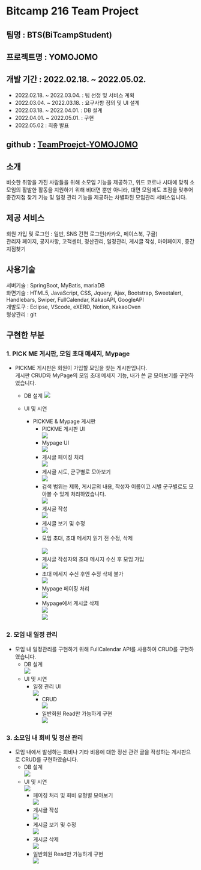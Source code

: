 # Bitcamp 216 Team Project

## 팀명 : BTS(BiTcampStudent)
## 프로젝트명 : YOMOJOMO
## 개발 기간 : 2022.02.18. ~ 2022.05.02.
  - 2022.02.18. ~ 2022.03.04. : 팀 선정 및 서비스 계획
  - 2022.03.04. ~ 2022.03.18. : 요구사항 정의 및 UI 설계 
  - 2022.03.18. ~ 2022.04.01. : DB 설계
  - 2022.04.01. ~ 2022.05.01. : 구현
  - 2022.05.02 : 최종 발표

## github : [TeamProejct-YOMOJOMO](https://github.com/findkh/TeamProejct-YOMOJOMO)

## 소개  
비슷한 취향을 가진 사람들을 위해 소모임 기능을 제공하고, 위드 코로나  시대에 맞춰 소모임의 활발한 활동을 지원하기 위해 비대면 뿐만 아니라, 대면 모임에도 초점을 맞추어 중간지점 찾기 기능 및 일정 관리 기능을 제공하는 차별화된 모임관리 서비스입니다.

## 제공 서비스   
회원 가입 및 로그인 : 일반, SNS 간편 로그인(카카오, 페이스북, 구글)  
관리자 페이지, 공지사항, 고객센터, 정산관리, 일정관리, 게시글 작성, 마이페이지, 중간지점찾기

## 사용기술   
서버기술 : SpringBoot, MyBatis, mariaDB  
화면기술 : HTML5, JavaScript, CSS, Jquery,  Ajax, Bootstrap, Sweetalert, Handlebars, Swiper, FullCalendar, KakaoAPI, GoogleAPI  
개발도구 : Eclipse, VScode, eXERD, Notion, KakaoOven  
형상관리 : git

## 구현한 부분
### 1. PICK ME 게시판, 모임 초대 메세지, Mypage  
- PICKME 게시판은 회원이 가입할 모임을 찾는 게시판입니다.   
  게시판 CRUD와 MyPage의 모임 초대 메세지 기능, 내가 쓴 글 모아보기를 구현하였습니다.  
    - DB 설계
    <img src="https://user-images.githubusercontent.com/89373222/168266643-f11b2748-8c3e-45aa-a5b0-bb28aefbdaae.png"/><br>

  - UI 및 시연
    - PICKME & Mypage 게시판
      - PICKME 게시판 UI  
      <img src="https://user-images.githubusercontent.com/89373222/168283899-ceb8911d-fea4-4d0e-9041-0fb7e0dca5d5.png"/>  <br>  
      - Mypage UI  <br>
      <img src="https://user-images.githubusercontent.com/89373222/168288049-e324f1a3-6a21-423d-8ce6-0c85396dc361.png"/>  <br> 
      - 게시글 페이징 처리  <br>
      <img src="https://user-images.githubusercontent.com/89373222/168312052-60411e1e-7b60-4e59-a19c-64ef88208736.gif"/>  <br>
      - 게시글 시도, 군구별로 모아보기  <br>
      <img src="https://user-images.githubusercontent.com/89373222/168290802-ef8b1377-92da-4b4e-b0b1-a8483dbfc202.gif"/>  <br>
      - 검색 범위는 제목, 게시글의 내용, 작성자 이름이고 시별 군구별로도 모아볼 수 있게 처리하였습니다.  <br>
      <img src="https://user-images.githubusercontent.com/89373222/168292178-63a395ae-78da-408c-8731-59635f432e60.gif"/>  <br>
      - 게시글 작성  <br>
      <img src="https://user-images.githubusercontent.com/89373222/168286816-4e17bf3a-091e-4df0-a9c4-3468b992ddbf.gif"/>  <br>   
      - 게시글 보기 및 수정  <br> 
      <img src="https://user-images.githubusercontent.com/89373222/168287558-9211e81f-13bf-4cf3-bf69-ecc7399ef2fd.gif"/>  <br>
      - 모임 초대, 초대 메세지 읽기 전 수정, 삭제  <br>    
      <img src="https://user-images.githubusercontent.com/89373222/168293497-f50d564f-7ac1-4af1-9d70-3afc6898a77d.gif"/>  <br>
      - 게시글 작성자의 초대 메시지 수신 후 모임 가입  <br>
      <img src="https://user-images.githubusercontent.com/89373222/168295919-be28adb5-66a5-4801-8314-d66edf0f527b.gif"/>  <br>
      - 초대 메세지 수신 후엔 수정 삭제 불가  <br>
      <img src="https://user-images.githubusercontent.com/89373222/168296442-3ade978d-4a9e-43c2-9f22-a797b5d9d1fc.gif"/>  <br>
      - Mypage 페이징 처리  <br>
      <img src="https://user-images.githubusercontent.com/89373222/168297196-14caa295-4132-447e-96b1-d41214bf2bc3.gif"/>  <br>
      - Mypage에서 게시글 삭제  <br>
      <img src="https://user-images.githubusercontent.com/89373222/168298618-de5b12ae-f3c8-4a24-8dd6-af15283aa57a.gif"/>  <br>
      <img src="https://user-images.githubusercontent.com/89373222/168300382-5f8ce676-0c2d-49b9-8e2e-4a6bb21c6b17.gif"/>   <br>
### 2. 모임 내 일정 관리  <br>
- 모임 내 일정관리를 구현하기 위해 FullCalendar API를 사용하여 CRUD를 구현하였습니다.  
  - DB 설계  <br>
    <img src="https://user-images.githubusercontent.com/89373222/168312825-65c863df-7ee0-40d4-9cce-be4c3b457434.png"/>  <br>
  - UI 및 시연  <br>
    - 일정 관리 UI  <br>
      <img src="https://user-images.githubusercontent.com/89373222/168301043-3d85d180-ee11-4b60-bc7b-417f3f15af73.png"/>  <br>
      - CRUD  <br>
      <img src="https://user-images.githubusercontent.com/89373222/168301775-590bdb8c-46ce-4c2c-bfbe-1bf029690d20.gif"/>  <br>
      - 일반회원 Read만 가능하게 구현  <br>
      <img src="https://user-images.githubusercontent.com/89373222/168309680-26678b9b-8739-4f0e-a030-3d93b6b5b091.gif"/>  <br>
### 3. 소모임 내 회비 및 정산 관리  <br>
- 모임 내에서 발생하는 회비나 기타 비용에 대한 정산 관련 글을 작성하는 게시판으로 CRUD를 구현하였습니다.  <br>
  - DB 설계  <br>
    <img src="https://user-images.githubusercontent.com/89373222/168313458-41b4b515-4b36-46d5-a6ed-d26977469792.png"/>  <br>
  - UI 및 시연  <br>
    <img src="https://user-images.githubusercontent.com/89373222/168304011-586c0225-3e3c-49b0-861a-6883f6a0fe2e.png"/>  <br>
    - 페이징 처리 및 회비 유형별 모아보기  <br>
    <img src="https://user-images.githubusercontent.com/89373222/168305220-36490f0d-8a4f-4469-8897-9a07be2bb9d4.gif"/>  <br>
    - 게시글 작성  <br>
    <img src="https://user-images.githubusercontent.com/89373222/168306200-08bca125-35fc-4147-b1cc-e66490cc21a0.gif"/>  <br>
    - 게시글 보기 및 수정  <br>
    <img src="https://user-images.githubusercontent.com/89373222/168307472-b2cbb4c8-964a-4f80-a654-1ba620f6959c.gif"/>  <br>
    - 게시글 삭제  <br>
    <img src="https://user-images.githubusercontent.com/89373222/168308237-f9a2e872-beac-4d61-aca1-8c2b442441c9.gif"/>  <br>
    - 일반회원 Read만 가능하게 구현  <br>
    <img src="https://user-images.githubusercontent.com/89373222/168311348-1a045792-efe6-4c36-84a9-9f0479f3b013.gif"/>  <br>